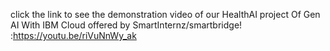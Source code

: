 click the link to see the demonstration video of our HealthAI project Of Gen AI With IBM Cloud offered by SmartInternz/smartbridge! :https://youtu.be/riVuNnWy_ak
